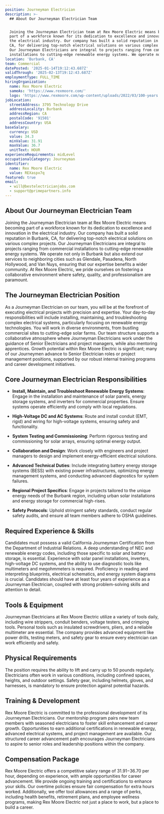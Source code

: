 ```yaml
---
position: Journeyman Electrician
description: >-
  ## About Our Journeyman Electrician Team


  Joining the Journeyman Electrician team at Rex Moore Electric means becoming
  part of a workforce known for its dedication to excellence and innovation in
  the electrical industry. Our company has built a solid reputation in Burbank,
  CA, for delivering top-notch electrical solutions on various complex projects.
  Our Journeyman Electricians are integral to projects ranging from commercial
  installations to cutting-edge renewable energy systems. We operate not...
location: 'Burbank, CA'
team: Commercial
datePosted: '2025-01-14T19:12:43.687Z'
validThrough: '2025-02-13T19:12:43.687Z'
employmentType: FULL_TIME
hiringOrganization:
  name: Rex Moore Electric
  sameAs: 'https://www.rexmoore.com/'
  logo: 'https://www.rexmoore.com/wp-content/uploads/2022/03/100-years.png'
jobLocation:
  streetAddress: 3795 Technology Drive
  addressLocality: Burbank
  addressRegion: CA
  postalCode: '91501'
  addressCountry: USA
baseSalary:
  currency: USD
  value: 34.3
  minValue: 31.91
  maxValue: 36.7
  unitText: HOUR
experienceRequirements: midLevel
occupationalCategory: Journeyman
identifier:
  name: Rex Moore Electric
  value: REXaspx7q
featured: true
email:
  - will@bestelectricianjobs.com
  - support@primepartners.info
---
```




## About Our Journeyman Electrician Team

Joining the Journeyman Electrician team at Rex Moore Electric means becoming part of a workforce known for its dedication to excellence and innovation in the electrical industry. Our company has built a solid reputation in Burbank, CA, for delivering top-notch electrical solutions on various complex projects. Our Journeyman Electricians are integral to projects ranging from commercial installations to cutting-edge renewable energy systems. We operate not only in Burbank but also extend our services to neighboring cities such as Glendale, Pasadena, North Hollywood, and Van Nuys, ensuring that our expertise benefits a wider community. At Rex Moore Electric, we pride ourselves on fostering a collaborative environment where safety, quality, and professionalism are paramount.

## The Journeyman Electrician Position

As a Journeyman Electrician on our team, you will be at the forefront of executing electrical projects with precision and expertise. Your day-to-day responsibilities will include installing, maintaining, and troubleshooting complex electrical systems, particularly focusing on renewable energy technologies. You will work in diverse environments, from bustling commercial sites to cutting-edge solar farms. Our team structure supports a collaborative atmosphere where Journeyman Electricians work under the guidance of Senior Electricians and project managers, while also mentoring apprentices. Growth potential within Rex Moore Electric is significant; many of our Journeymen advance to Senior Electrician roles or project management positions, supported by our robust internal training programs and career development initiatives.

## Core Journeyman Electrician Responsibilities

- **Install, Maintain, and Troubleshoot Renewable Energy Systems**: Engage in the installation and maintenance of solar panels, energy storage systems, and inverters for commercial properties. Ensure systems operate efficiently and comply with local regulations.
  
- **High-Voltage DC and AC Systems**: Route and install conduit (EMT, rigid) and wiring for high-voltage systems, ensuring safety and functionality.
  
- **System Testing and Commissioning**: Perform rigorous testing and commissioning for solar arrays, ensuring optimal energy output.
  
- **Collaboration and Design**: Work closely with engineers and project managers to design and implement energy-efficient electrical solutions.
  
- **Advanced Technical Duties**: Include integrating battery energy storage systems (BESS) with existing power infrastructures, optimizing energy management systems, and conducting advanced diagnostics for system failures.
  
- **Regional Project Specifics**: Engage in projects tailored to the unique energy needs of the Burbank region, including urban solar installations and energy storage for commercial high-rises.
  
- **Safety Protocols**: Uphold stringent safety standards, conduct regular safety audits, and ensure all team members adhere to OSHA guidelines.

## Required Experience & Skills

Candidates must possess a valid California Journeyman Certification from the Department of Industrial Relations. A deep understanding of NEC and renewable energy codes, including those specific to solar and battery storage, is essential. Experience with solar panel installations, inverters, high-voltage DC systems, and the ability to use diagnostic tools like multimeters and megohmmeters is required. Proficiency in reading and interpreting blueprints, electrical schematics, and energy system diagrams is crucial. Candidates should have at least four years of experience as a Journeyman Electrician, coupled with strong problem-solving skills and attention to detail.

## Tools & Equipment

Journeyman Electricians at Rex Moore Electric utilize a variety of tools daily, including wire strippers, conduit benders, voltage testers, and crimping tools. Personal tools such as insulated screwdrivers, pliers, and a reliable multimeter are essential. The company provides advanced equipment like power drills, testing meters, and safety gear to ensure every electrician can work efficiently and safely.

## Physical Requirements

The position requires the ability to lift and carry up to 50 pounds regularly. Electricians often work in various conditions, including confined spaces, heights, and outdoor settings. Safety gear, including helmets, gloves, and harnesses, is mandatory to ensure protection against potential hazards.

## Training & Development

Rex Moore Electric is committed to the professional development of its Journeyman Electricians. Our mentorship program pairs new team members with seasoned electricians to foster skill enhancement and career growth. Opportunities to earn additional certifications in renewable energy, advanced electrical systems, and project management are available. Our structured career advancement path encourages Journeyman Electricians to aspire to senior roles and leadership positions within the company.

## Compensation Package

Rex Moore Electric offers a competitive salary range of $31.91-$36.70 per hour, depending on experience, with ample opportunities for career advancement. We provide ongoing training and certifications to enhance your skills. Our overtime policies ensure fair compensation for extra hours worked. Additionally, we offer tool allowances and a range of perks, including health benefits, retirement plans, and employee wellness programs, making Rex Moore Electric not just a place to work, but a place to build a career.